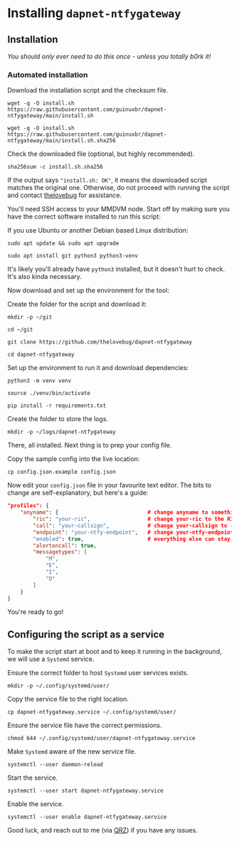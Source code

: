 # Installing `dapnet-ntfygateway`

## Installation

*You should only ever need to do this once - unless you totally b0rk it!*

### Automated installation

Download the installation script and the checksum file.

```shell
wget -q -O install.sh https://raw.githubusercontent.com/guinuxbr/dapnet-ntfygateway/main/install.sh
```

```shell
wget -q -O install.sh https://raw.githubusercontent.com/guinuxbr/dapnet-ntfygateway/main/install.sh.sha256
```

Check the downloaded file (optional, but highly recommended).

```shell
sha256sum -c install.sh.sha256
```

If the output says `"install.sh: OK"`, it means the downloaded script matches the original one. Otherwise, do not proceed with running the script and contact [thelovebug](https://github.com/thelovebug) for assistance.

You'll need SSH access to your MMDVM node. Start off by making sure you have the correct software installed to run this script:

If you use Ubuntu or another Debian based Linux distribution:

```shell
sudo apt update && sudo apt upgrade
```

```shell
sudo apt install git python3 python3-venv
```

It's likely you'll already have `python3` installed, but it doesn't hurt to check.  It's also kinda necessary.

Now download and set up the environment for the tool:

Create the folder for the script and download it:

```shell
mkdir -p ~/git
```

```shell
cd ~/git
```

```shell
git clone https://github.com/thelovebug/dapnet-ntfygateway
```

```shell
cd dapnet-ntfygateway
```

Set up the environment to run it and download dependencies:

```shell
python3 -m venv venv
```

```shell
source ./venv/bin/activate
```

```shell
pip install -r requirements.txt
```

Create the folder to store the logs.

```shell
mkdir -p ~/logs/dapnet-ntfygateway
```

There, all installed.  Next thing is to prep your config file.

Copy the sample config into the live location:

```shell
cp config.json.example config.json
```

Now edit your `config.json` file in your favourite text editor.  The bits to change are self-explanatory, but here's a guide:

```json
"profiles": {
    "anyname": {                            # change anyname to something that helps you identify this profile - your DMR ID perhaps?
        "ric": "your-ric",                  # change your-ric to the RIC provided by DAPNET, it's usually a variation on your DMR ID
        "call": "your-callsign",            # change your-callsign to - guess what? - your callsign, case isn't important
        "endpoint": "your-ntfy-endpoint",   # change your-ntfy-endpoint, it'll start with https://ntfy.sh/ - check that website for info
        "enabled": true,                    # everything else can stay as is for now
        "alertoncall": true,
        "messagetypes": [
            "M",
            "E",
            "I",
            "D"
        ]
    }
}
```

You're ready to go!

## Configuring the script as a service

To make the script start at boot and to keep it running in the background, we will use a `Systemd` service.

Ensure the correct folder to host `Systemd` user services exists.

```shell
mkdir -p ~/.config/systemd/user/
```

Copy the service file to the right location.

``` shell
cp dapnet-ntfygateway.service ~/.config/systemd/user/
```

Ensure the service file have the correct permissions.

``` shell
chmod 644 ~/.config/systemd/user/dapnet-ntfygateway.service
```

Make `Systemd` aware of the new service file.

```shell
systemctl --user daemon-reload
```

Start the service.

```shell
systemctl --user start dapnet-ntfygateway.service
```

Enable the service.

```shell
systemctl --user enable dapnet-ntfygateway.service
```

Good luck, and reach out to me (via [QRZ](https://qrz.com/db/M7TLB)) if you have any issues.
